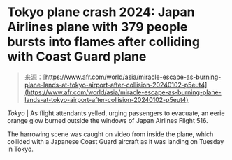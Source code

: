 <!--yml
category: 未分类
date: 2024-05-27 14:26:48
-->

# Tokyo plane crash 2024: Japan Airlines plane with 379 people bursts into flames after colliding with Coast Guard plane

> 来源：[https://www.afr.com/world/asia/miracle-escape-as-burning-plane-lands-at-tokyo-airport-after-collision-20240102-p5eut4](https://www.afr.com/world/asia/miracle-escape-as-burning-plane-lands-at-tokyo-airport-after-collision-20240102-p5eut4)

*Tokyo* | As flight attendants​ yell​ed, urging passengers to evacuate, an eerie orange glow burned outside the windows of Japan Airlines Flight 516.

The harrowing scene was caught on video from inside the plane, which collided with a Japanese Coast Guard aircraft as it was landing on Tuesday in Tokyo.